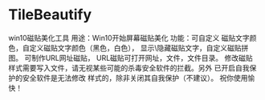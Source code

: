 # TileBeautify
win10磁贴美化工具
用途：Win10开始屏幕磁贴美化
功能：可自定义
磁贴文字颜色，自定义磁贴文字颜色（黑色，白色），
显示\隐藏磁贴文字，自定义磁贴拼图。
可制作URL网址磁贴，
URL磁贴可打开网址，文件，文件目录。
修改磁贴
样式需要写入文件，请无视某些可能的杀毒安全软件的拦截。另外
已开启自我保护的安全软件是无法修改
样式的，除非关闭其自我保护（不建议）。
祝你使用愉快！
